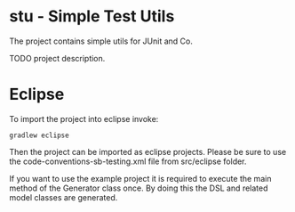 # stu - Simple Test Utils

The project contains simple utils for JUnit and Co.

TODO project description.

# Eclipse 

To import the project into eclipse invoke:

	gradlew eclipse
	
Then the project can be imported as eclipse projects.
Please be sure to use the code-conventions-sb-testing.xml file from src/eclipse folder.

If you want to use the example project it is required to execute the main method of the Generator class once. By doing this the DSL and related model classes are generated.
